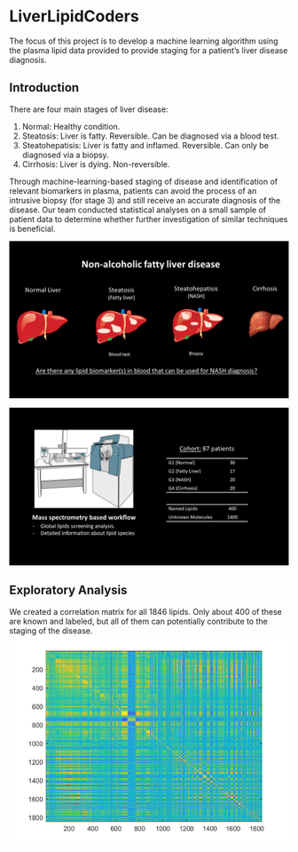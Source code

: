 # LiverLipidCoders
The focus of this project is to develop a machine learning algorithm using the plasma lipid data provided to provide staging for a patient’s liver disease diagnosis. 

## Introduction
There are four main stages of liver disease:
  1. Normal: Healthy condition.
  2. Steatosis: Liver is fatty. Reversible. Can be diagnosed via a blood test.
  3. Steatohepatisis: Liver is fatty and inflamed. Reversible. Can only be diagnosed via a biopsy.
  4. Cirrhosis: Liver is dying. Non-reversible.
  
Through machine-learning-based staging of disease and identification of relevant biomarkers in plasma, patients can avoid the process of an intrusive biopsy (for stage 3) and still receive an accurate diagnosis of the disease. Our team conducted statistical analyses on a small sample of patient data to determine whether further investigation of similar techniques is beneficial.


![Stages of Liver Disease](./pix/Slide1.PNG "Stages of Liver Disease")

![The Cohort](./pix/Slide2.PNG "The Cohort")

## Exploratory Analysis
We created a correlation matrix for all 1846 lipids. Only about 400 of these are known and labeled, but all of them can potentially contribute to the staging of the disease.
![The Correlation Matrix of 1846 Lipids](./pix/cormat_all.png "The Correlation Matix of 1846 Lipids")
